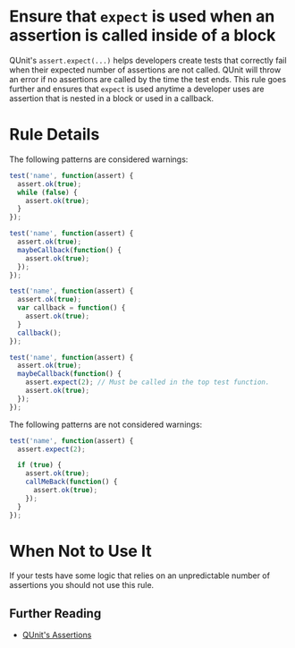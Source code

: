 # Ensure that `expect` is used when an assertion is called inside of a block

QUnit's `assert.expect(...)` helps developers create tests that correctly fail
when their expected number of assertions are not called. QUnit will throw an
error if no assertions are called by the time the test ends. This rule goes
further and ensures that `expect` is used anytime a developer uses are assertion
that is nested in a block or used in a callback.

# Rule Details

The following patterns are considered warnings:

```js
test('name', function(assert) {
  assert.ok(true);
  while (false) {
    assert.ok(true);
  }
});

test('name', function(assert) {
  assert.ok(true);
  maybeCallback(function() {
    assert.ok(true);
  });
});

test('name', function(assert) {
  assert.ok(true);
  var callback = function() {
    assert.ok(true);
  }
  callback();
});

test('name', function(assert) {
  assert.ok(true);
  maybeCallback(function() {
    assert.expect(2); // Must be called in the top test function.
    assert.ok(true);
  });
});
```

The following patterns are not considered warnings:

```js
test('name', function(assert) {
  assert.expect(2);

  if (true) {
    assert.ok(true);
    callMeBack(function() {
      assert.ok(true);
    });
  }
});

```

# When Not to Use It

If your tests have some logic that relies on an unpredictable number of
assertions you should not use this rule.

## Further Reading

* [QUnit's Assertions](https://api.qunitjs.com/category/assert/)

